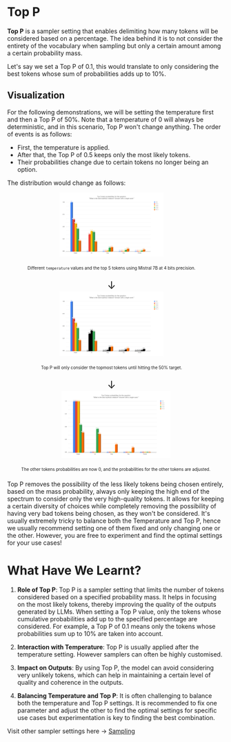# Top P

**Top P** is a sampler setting that enables delimiting how many tokens will be considered based on a percentage. The idea behind it is to not consider the entirety of the vocabulary when sampling but only a certain amount among a certain probability mass.

Let's say we set a Top P of 0.1, this would translate to only considering the best tokens whose sum of probabilities adds up to 10%.

## Visualization
For the following demonstrations, we will be setting the temperature first and then a Top P of 50%. Note that a temperature of 0 will always be deterministic, and in this scenario, Top P won't change anything.
The order of events is as follows:
- First, the temperature is applied.
- After that, the Top P of 0.5 keeps only the most likely tokens.
- Their probabilities change due to certain tokens no longer being an option.

The distribution would change as follows:

<div style="justify-content: center; align-items: center;">
  <div style="margin-right: 20px; text-align: center;" align="center">
    <img src="top_barplot.png" alt="Example Image" width="50%">

<sub><sup>Different `temperature` values and the top 5 tokens using Mistral 7B at 4 bits precision.</sup></sub>
  </div>

  <div style="margin-right: 20px; text-align: center;" align="center">
    <span style="font-size: 24px;">&darr;</span>
  </div>

  <div style="margin-right: 20px; text-align: center;" align="center">
    <img src="top_barplot_black.png" alt="Example Image" width="50%">

<sub><sup>Top P will only consider the topmost tokens until hitting the 50% target.</sup></sub>
  </div>

  <div style="margin-right: 20px; text-align: center;" align="center">
    <span style="font-size: 24px;">&darr;</span>
  </div>

  <div style="text-align: center;" align="center">
    <img src="top_barplot_final.png" alt="Example Image" width="50%">

<sub><sup>The other tokens probabilities are now 0, and the probabilities for the other tokens are adjusted.</sup></sub>
  </div>
</div>

Top P removes the possibility of the less likely tokens being chosen entirely, based on the mass probability, always only keeping the high end of the spectrum to consider only the very high-quality tokens. It allows for keeping a certain diversity of choices while completely removing the possibility of having very bad tokens being chosen, as they won't be considered. It's usually extremely tricky to balance both the Temperature and Top P, hence we usually recommend setting one of them fixed and only changing one or the other. However, you are free to experiment and find the optimal settings for your use cases!

# What Have We Learnt?

1. **Role of Top P**: Top P is a sampler setting that limits the number of tokens considered based on a specified probability mass. It helps in focusing on the most likely tokens, thereby improving the quality of the outputs generated by LLMs. When setting a Top P value, only the tokens whose cumulative probabilities add up to the specified percentage are considered. For example, a Top P of 0.1 means only the tokens whose probabilities sum up to 10% are taken into account.

2. **Interaction with Temperature**: Top P is usually applied after the temperature setting. However samplers can often be highly customised.

3. **Impact on Outputs**: By using Top P, the model can avoid considering very unlikely tokens, which can help in maintaining a certain level of quality and coherence in the outputs.

4. **Balancing Temperature and Top P**: It is often challenging to balance both the temperature and Top P settings. It is recommended to fix one parameter and adjust the other to find the optimal settings for specific use cases but experimentation is key to finding the best combination.

Visit other sampler settings here -> <a href="README.md">Sampling</a>
